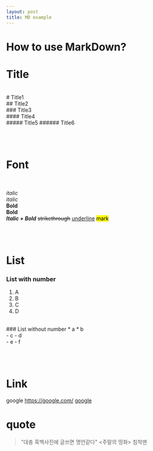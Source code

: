 ```yaml
---
layout: post
title: MD example
---
```


# How to use MarkDown? <br>

# Title <br>
<br>
# Title1 <br>
## Title2 <br>
### Title3 <br>
#### Title4 <br>
##### Title5
###### Title6

<br><br>

# Font <br>
<br>

*italic* <br>
_italic_ <br>
**Bold** <br>
__Bold__ <br>
**_Italic + Bold_**
~~strikethrough~~
<u>underline</u>
<mark>mark</mark>

<br><br>

# List <br>
### List with number <br>
1. A
2. B
3. C
5. D
<br>
### List without number
* a
* b
<br>
- c
- d
<br>
- e
- f
<br>

<br><br>
# Link <br>
google https://google.com/
[google](https://google.com/)

# quote <br>
> "대충 흑백사진에 글쓰면 명언같다"
>     <주말의 띵화> 침착맨
